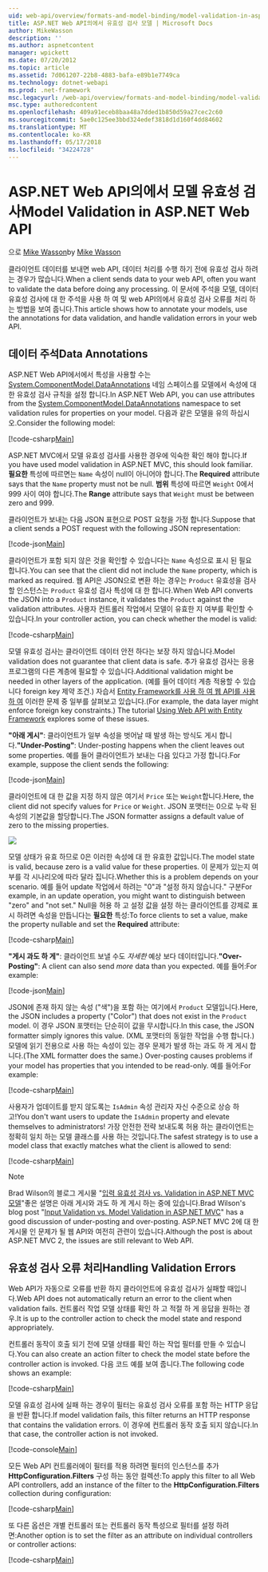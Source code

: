 ```yaml
---
uid: web-api/overview/formats-and-model-binding/model-validation-in-aspnet-web-api
title: ASP.NET Web API의에서 유효성 검사 모델 | Microsoft Docs
author: MikeWasson
description: ''
ms.author: aspnetcontent
manager: wpickett
ms.date: 07/20/2012
ms.topic: article
ms.assetid: 7d061207-22b8-4883-bafa-e89b1e7749ca
ms.technology: dotnet-webapi
ms.prod: .net-framework
msc.legacyurl: /web-api/overview/formats-and-model-binding/model-validation-in-aspnet-web-api
msc.type: authoredcontent
ms.openlocfilehash: 409a91eceb8baa48a7dded1b850d59a27cec2c60
ms.sourcegitcommit: 5ae0c125ee3bbd324edef3818d1d160f4dd84602
ms.translationtype: MT
ms.contentlocale: ko-KR
ms.lasthandoff: 05/17/2018
ms.locfileid: "34224728"
---
```

<a name="model-validation-in-aspnet-web-api"></a><span data-ttu-id="68d66-102">ASP.NET Web API의에서 모델 유효성 검사</span><span class="sxs-lookup"><span data-stu-id="68d66-102">Model Validation in ASP.NET Web API</span></span>
====================
<span data-ttu-id="68d66-103">으로 [Mike Wasson](https://github.com/MikeWasson)</span><span class="sxs-lookup"><span data-stu-id="68d66-103">by [Mike Wasson](https://github.com/MikeWasson)</span></span>

<span data-ttu-id="68d66-104">클라이언트 데이터를 보내면 web API, 데이터 처리를 수행 하기 전에 유효성 검사 하려는 경우가 많습니다.</span><span class="sxs-lookup"><span data-stu-id="68d66-104">When a client sends data to your web API, often you want to validate the data before doing any processing.</span></span> <span data-ttu-id="68d66-105">이 문서에 주석을 모델, 데이터 유효성 검사에 대 한 주석을 사용 하 여 및 web API의에서 유효성 검사 오류를 처리 하는 방법을 보여 줍니다.</span><span class="sxs-lookup"><span data-stu-id="68d66-105">This article shows how to annotate your models, use the annotations for data validation, and handle validation errors in your web API.</span></span>

## <a name="data-annotations"></a><span data-ttu-id="68d66-106">데이터 주석</span><span class="sxs-lookup"><span data-stu-id="68d66-106">Data Annotations</span></span>

<span data-ttu-id="68d66-107">ASP.NET Web API에서에서 특성을 사용할 수는 [System.ComponentModel.DataAnnotations](/dotnet/api/system.componentmodel.dataannotations) 네임 스페이스를 모델에서 속성에 대 한 유효성 검사 규칙을 설정 합니다.</span><span class="sxs-lookup"><span data-stu-id="68d66-107">In ASP.NET Web API, you can use attributes from the [System.ComponentModel.DataAnnotations](/dotnet/api/system.componentmodel.dataannotations) namespace to set validation rules for properties on your model.</span></span> <span data-ttu-id="68d66-108">다음과 같은 모델을 유의 하십시오.</span><span class="sxs-lookup"><span data-stu-id="68d66-108">Consider the following model:</span></span>

[!code-csharp[Main](model-validation-in-aspnet-web-api/samples/sample1.cs)]

<span data-ttu-id="68d66-109">ASP.NET MVC에서 모델 유효성 검사를 사용한 경우에 익숙한 확인 해야 합니다.</span><span class="sxs-lookup"><span data-stu-id="68d66-109">If you have used model validation in ASP.NET MVC, this should look familiar.</span></span> <span data-ttu-id="68d66-110">**필요한** 특성에 따르면는 `Name` 속성이 null이 아니어야 합니다.</span><span class="sxs-lookup"><span data-stu-id="68d66-110">The **Required** attribute says that the `Name` property must not be null.</span></span> <span data-ttu-id="68d66-111">**범위** 특성에 따르면 `Weight` 0에서 999 사이 여야 합니다.</span><span class="sxs-lookup"><span data-stu-id="68d66-111">The **Range** attribute says that `Weight` must be between zero and 999.</span></span>

<span data-ttu-id="68d66-112">클라이언트가 보내는 다음 JSON 표현으로 POST 요청을 가정 합니다.</span><span class="sxs-lookup"><span data-stu-id="68d66-112">Suppose that a client sends a POST request with the following JSON representation:</span></span>

[!code-json[Main](model-validation-in-aspnet-web-api/samples/sample2.json)]

<span data-ttu-id="68d66-113">클라이언트가 포함 되지 않은 것을 확인할 수 있습니다는 `Name` 속성으로 표시 된 필요 합니다.</span><span class="sxs-lookup"><span data-stu-id="68d66-113">You can see that the client did not include the `Name` property, which is marked as required.</span></span> <span data-ttu-id="68d66-114">웹 API은 JSON으로 변환 하는 경우는 `Product` 유효성을 검사할 인스턴스는 `Product` 유효성 검사 특성에 대 한 합니다.</span><span class="sxs-lookup"><span data-stu-id="68d66-114">When Web API converts the JSON into a `Product` instance, it validates the `Product` against the validation attributes.</span></span> <span data-ttu-id="68d66-115">사용자 컨트롤러 작업에서 모델이 유효한 지 여부를 확인할 수 있습니다.</span><span class="sxs-lookup"><span data-stu-id="68d66-115">In your controller action, you can check whether the model is valid:</span></span>

[!code-csharp[Main](model-validation-in-aspnet-web-api/samples/sample3.cs)]

<span data-ttu-id="68d66-116">모델 유효성 검사는 클라이언트 데이터 안전 하다는 보장 하지 않습니다.</span><span class="sxs-lookup"><span data-stu-id="68d66-116">Model validation does not guarantee that client data is safe.</span></span> <span data-ttu-id="68d66-117">추가 유효성 검사는 응용 프로그램의 다른 계층에 필요할 수 있습니다.</span><span class="sxs-lookup"><span data-stu-id="68d66-117">Additional validation might be needed in other layers of the application.</span></span> <span data-ttu-id="68d66-118">(예를 들어 데이터 계층 적용할 수 있습니다 foreign key 제약 조건.) 자습서 [Entity Framework를 사용 하 여 웹 API를 사용 하 여](../data/using-web-api-with-entity-framework/part-1.md) 이러한 문제 중 일부를 살펴보고 있습니다.</span><span class="sxs-lookup"><span data-stu-id="68d66-118">(For example, the data layer might enforce foreign key constraints.) The tutorial [Using Web API with Entity Framework](../data/using-web-api-with-entity-framework/part-1.md) explores some of these issues.</span></span>

<span data-ttu-id="68d66-119">**"아래 게시"**: 클라이언트가 일부 속성을 벗어날 때 발생 하는 방식도 게시 합니다.</span><span class="sxs-lookup"><span data-stu-id="68d66-119">**"Under-Posting"**: Under-posting happens when the client leaves out some properties.</span></span> <span data-ttu-id="68d66-120">예를 들어 클라이언트가 보내는 다음 있다고 가정 합니다.</span><span class="sxs-lookup"><span data-stu-id="68d66-120">For example, suppose the client sends the following:</span></span>

[!code-json[Main](model-validation-in-aspnet-web-api/samples/sample4.json)]

<span data-ttu-id="68d66-121">클라이언트에 대 한 값을 지정 하지 않은 여기서 `Price` 또는 `Weight`합니다.</span><span class="sxs-lookup"><span data-stu-id="68d66-121">Here, the client did not specify values for `Price` or `Weight`.</span></span> <span data-ttu-id="68d66-122">JSON 포맷터는 0으로 누락 된 속성의 기본값을 할당합니다.</span><span class="sxs-lookup"><span data-stu-id="68d66-122">The JSON formatter assigns a default value of zero to the missing properties.</span></span>

![](model-validation-in-aspnet-web-api/_static/image1.png)

<span data-ttu-id="68d66-123">모델 상태가 유효 하므로 0은 이러한 속성에 대 한 유효한 값입니다.</span><span class="sxs-lookup"><span data-stu-id="68d66-123">The model state is valid, because zero is a valid value for these properties.</span></span> <span data-ttu-id="68d66-124">이 문제가 있는지 여부를 각 시나리오에 따라 달라 집니다.</span><span class="sxs-lookup"><span data-stu-id="68d66-124">Whether this is a problem depends on your scenario.</span></span> <span data-ttu-id="68d66-125">예를 들어 update 작업에서 하려는 "0"과 "설정 하지 않습니다." 구분</span><span class="sxs-lookup"><span data-stu-id="68d66-125">For example, in an update operation, you might want to distinguish between "zero" and "not set."</span></span> <span data-ttu-id="68d66-126">Null을 허용 하 고 설정 값을 설정 하는 클라이언트를 강제로 표시 하려면 속성을 만듭니다는 **필요한** 특성:</span><span class="sxs-lookup"><span data-stu-id="68d66-126">To force clients to set a value, make the property nullable and set the **Required** attribute:</span></span>

[!code-csharp[Main](model-validation-in-aspnet-web-api/samples/sample5.cs?highlight=1-2)]

<span data-ttu-id="68d66-127">**"게시 과도 하 게"**: 클라이언트 보낼 수도 *자세한* 예상 보다 데이터입니다.</span><span class="sxs-lookup"><span data-stu-id="68d66-127">**"Over-Posting"**: A client can also send *more* data than you expected.</span></span> <span data-ttu-id="68d66-128">예를 들어:</span><span class="sxs-lookup"><span data-stu-id="68d66-128">For example:</span></span>

[!code-json[Main](model-validation-in-aspnet-web-api/samples/sample6.json)]

<span data-ttu-id="68d66-129">JSON에 존재 하지 않는 속성 ("색")을 포함 하는 여기에서 `Product` 모델입니다.</span><span class="sxs-lookup"><span data-stu-id="68d66-129">Here, the JSON includes a property ("Color") that does not exist in the `Product` model.</span></span> <span data-ttu-id="68d66-130">이 경우 JSON 포맷터는 단순히이 값을 무시합니다.</span><span class="sxs-lookup"><span data-stu-id="68d66-130">In this case, the JSON formatter simply ignores this value.</span></span> <span data-ttu-id="68d66-131">(XML 포맷터의 동일한 작업을 수행 합니다.) 모델에 읽기 전용으로 사용 하는 속성이 있는 경우 문제가 발생 하는 과도 하 게 게시 합니다.</span><span class="sxs-lookup"><span data-stu-id="68d66-131">(The XML formatter does the same.) Over-posting causes problems if your model has properties that you intended to be read-only.</span></span> <span data-ttu-id="68d66-132">예를 들어:</span><span class="sxs-lookup"><span data-stu-id="68d66-132">For example:</span></span>

[!code-csharp[Main](model-validation-in-aspnet-web-api/samples/sample7.cs)]

<span data-ttu-id="68d66-133">사용자가 업데이트를 받지 않도록는 `IsAdmin` 속성 관리자 자신 수준으로 상승 하 고!</span><span class="sxs-lookup"><span data-stu-id="68d66-133">You don't want users to update the `IsAdmin` property and elevate themselves to administrators!</span></span> <span data-ttu-id="68d66-134">가장 안전한 전략 보내도록 허용 하는 클라이언트는 정확히 일치 하는 모델 클래스를 사용 하는 것입니다.</span><span class="sxs-lookup"><span data-stu-id="68d66-134">The safest strategy is to use a model class that exactly matches what the client is allowed to send:</span></span>

[!code-csharp[Main](model-validation-in-aspnet-web-api/samples/sample8.cs)]

> [!NOTE]
> <span data-ttu-id="68d66-135">Brad Wilson의 블로그 게시물 "[입력 유효성 검사 vs. Validation in ASP.NET MVC 모델](http://bradwilson.typepad.com/blog/2010/01/input-validation-vs-model-validation-in-aspnet-mvc.html)"좋은 설명은 아래 게시와 과도 하 게 게시 하는 중에 있습니다.</span><span class="sxs-lookup"><span data-stu-id="68d66-135">Brad Wilson's blog post "[Input Validation vs. Model Validation in ASP.NET MVC](http://bradwilson.typepad.com/blog/2010/01/input-validation-vs-model-validation-in-aspnet-mvc.html)" has a good discussion of under-posting and over-posting.</span></span> <span data-ttu-id="68d66-136">ASP.NET MVC 2에 대 한 게시물 인 문제가 될 웹 API와 여전히 관련이 있습니다.</span><span class="sxs-lookup"><span data-stu-id="68d66-136">Although the post is about ASP.NET MVC 2, the issues are still relevant to Web API.</span></span>


## <a name="handling-validation-errors"></a><span data-ttu-id="68d66-137">유효성 검사 오류 처리</span><span class="sxs-lookup"><span data-stu-id="68d66-137">Handling Validation Errors</span></span>

<span data-ttu-id="68d66-138">Web API가 자동으로 오류를 반환 하지 클라이언트에 유효성 검사가 실패할 때입니다.</span><span class="sxs-lookup"><span data-stu-id="68d66-138">Web API does not automatically return an error to the client when validation fails.</span></span> <span data-ttu-id="68d66-139">컨트롤러 작업 모델 상태를 확인 하 고 적절 하 게 응답을 원하는 경우.</span><span class="sxs-lookup"><span data-stu-id="68d66-139">It is up to the controller action to check the model state and respond appropriately.</span></span>

<span data-ttu-id="68d66-140">컨트롤러 동작이 호출 되기 전에 모델 상태를 확인 하는 작업 필터를 만들 수 있습니다.</span><span class="sxs-lookup"><span data-stu-id="68d66-140">You can also create an action filter to check the model state before the controller action is invoked.</span></span> <span data-ttu-id="68d66-141">다음 코드 예를 보여 줍니다.</span><span class="sxs-lookup"><span data-stu-id="68d66-141">The following code shows an example:</span></span>

[!code-csharp[Main](model-validation-in-aspnet-web-api/samples/sample9.cs)]

<span data-ttu-id="68d66-142">모델 유효성 검사에 실패 하는 경우이 필터는 유효성 검사 오류를 포함 하는 HTTP 응답을 반환 합니다.</span><span class="sxs-lookup"><span data-stu-id="68d66-142">If model validation fails, this filter returns an HTTP response that contains the validation errors.</span></span> <span data-ttu-id="68d66-143">이 경우에 컨트롤러 동작 호출 되지 않습니다.</span><span class="sxs-lookup"><span data-stu-id="68d66-143">In that case, the controller action is not invoked.</span></span>

[!code-console[Main](model-validation-in-aspnet-web-api/samples/sample10.cmd)]

<span data-ttu-id="68d66-144">모든 Web API 컨트롤러에이 필터를 적용 하려면 필터의 인스턴스를 추가 **HttpConfiguration.Filters** 구성 하는 동안 컬렉션:</span><span class="sxs-lookup"><span data-stu-id="68d66-144">To apply this filter to all Web API controllers, add an instance of the filter to the **HttpConfiguration.Filters** collection during configuration:</span></span>

[!code-csharp[Main](model-validation-in-aspnet-web-api/samples/sample11.cs)]

<span data-ttu-id="68d66-145">또 다른 옵션은 개별 컨트롤러 또는 컨트롤러 동작 특성으로 필터를 설정 하려면:</span><span class="sxs-lookup"><span data-stu-id="68d66-145">Another option is to set the filter as an attribute on individual controllers or controller actions:</span></span>

[!code-csharp[Main](model-validation-in-aspnet-web-api/samples/sample12.cs)]

